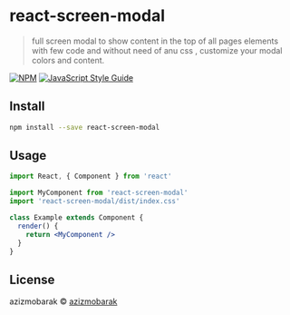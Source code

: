 # react-screen-modal

> full screen modal to show content in the top of all pages elements with few code and without need of anu css , customize your modal colors and content.

[![NPM](https://img.shields.io/npm/v/react-screen-modal.svg)](https://www.npmjs.com/package/react-screen-modal) [![JavaScript Style Guide](https://img.shields.io/badge/code_style-standard-brightgreen.svg)](https://standardjs.com)

## Install

```bash
npm install --save react-screen-modal
```

## Usage

```jsx
import React, { Component } from 'react'

import MyComponent from 'react-screen-modal'
import 'react-screen-modal/dist/index.css'

class Example extends Component {
  render() {
    return <MyComponent />
  }
}
```

## License

azizmobarak © [azizmobarak](https://github.com/azizmobarak)
